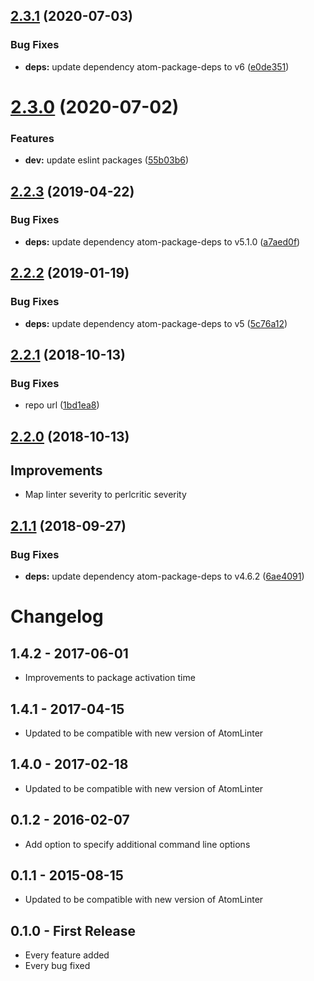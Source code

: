 ## [2.3.1](https://github.com/AtomLinter/atom-linter-perlcritic/compare/v2.3.0...v2.3.1) (2020-07-03)


### Bug Fixes

* **deps:** update dependency atom-package-deps to v6 ([e0de351](https://github.com/AtomLinter/atom-linter-perlcritic/commit/e0de3519f2badb36b8342374532c01cca8b8c7f7))

# [2.3.0](https://github.com/AtomLinter/atom-linter-perlcritic/compare/v2.2.3...v2.3.0) (2020-07-02)


### Features

* **dev:** update eslint packages ([55b03b6](https://github.com/AtomLinter/atom-linter-perlcritic/commit/55b03b6a3f21cbf6e1923930b760eee6d17f9f50))

## [2.2.3](https://github.com/AtomLinter/atom-linter-perlcritic/compare/v2.2.2...v2.2.3) (2019-04-22)


### Bug Fixes

* **deps:** update dependency atom-package-deps to v5.1.0 ([a7aed0f](https://github.com/AtomLinter/atom-linter-perlcritic/commit/a7aed0f))

## [2.2.2](https://github.com/AtomLinter/atom-linter-perlcritic/compare/v2.2.1...v2.2.2) (2019-01-19)


### Bug Fixes

* **deps:** update dependency atom-package-deps to v5 ([5c76a12](https://github.com/AtomLinter/atom-linter-perlcritic/commit/5c76a12))

## [2.2.1](https://github.com/AtomLinter/atom-linter-perlcritic/compare/v2.2.0...v2.2.1) (2018-10-13)


### Bug Fixes

* repo url ([1bd1ea8](https://github.com/AtomLinter/atom-linter-perlcritic/commit/1bd1ea8))

## [2.2.0](https://github.com/AtomLinter/atom-linter-perlcritic/compare/v2.1.1...v2.2.0) (2018-10-13)

## Improvements

*   Map linter severity to perlcritic severity

## [2.1.1](https://github.com/AtomLinter/atom-linter-perlcritic/compare/v2.1.0...v2.1.1) (2018-09-27)


### Bug Fixes

* **deps:** update dependency atom-package-deps to v4.6.2 ([6ae4091](https://github.com/AtomLinter/atom-linter-perlcritic/commit/6ae4091))

# Changelog

## 1.4.2 - 2017-06-01

*   Improvements to package activation time

## 1.4.1 - 2017-04-15

*   Updated to be compatible with new version of AtomLinter

## 1.4.0 - 2017-02-18

*   Updated to be compatible with new version of AtomLinter

## 0.1.2 - 2016-02-07

*   Add option to specify additional command line options

## 0.1.1 - 2015-08-15

*   Updated to be compatible with new version of AtomLinter

## 0.1.0 - First Release

*   Every feature added
*   Every bug fixed
